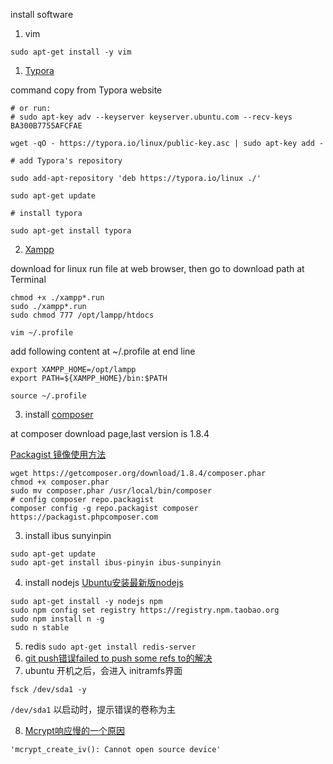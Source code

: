 install software

1. vim 

```
sudo apt-get install -y vim
```

1. [Typora](https://www.typora.io/)

 command copy from Typora website

```
# or run:
# sudo apt-key adv --keyserver keyserver.ubuntu.com --recv-keys BA300B7755AFCFAE

wget -qO - https://typora.io/linux/public-key.asc | sudo apt-key add -

# add Typora's repository

sudo add-apt-repository 'deb https://typora.io/linux ./'

sudo apt-get update

# install typora

sudo apt-get install typora
```

2. [Xampp](https://www.apachefriends.org/index.html)

download for linux run file at web browser, then go to download path at Terminal

```
chmod +x ./xampp*.run
sudo ./xampp*.run
sudo chmod 777 /opt/lampp/htdocs

vim ~/.profile
```

add following content at ~/.profile at end line

```
export XAMPP_HOME=/opt/lampp
export PATH=${XAMPP_HOME}/bin:$PATH
```

```
source ~/.profile
```

3. install [composer](https://getcomposer.org/download/)

at composer download page,last version is 1.8.4

[Packagist 镜像使用方法](https://pkg.phpcomposer.com/#tip1)

```
wget https://getcomposer.org/download/1.8.4/composer.phar
chmod +x composer.phar
sudo mv composer.phar /usr/local/bin/composer
# config composer repo.packagist
composer config -g repo.packagist composer https://packagist.phpcomposer.com
```

3. install ibus sunyinpin

```
sudo apt-get update
sudo apt-get install ibus-pinyin ibus-sunpinyin
```

4. install nodejs [Ubuntu安装最新版nodejs](https://www.cnblogs.com/flying_bat/p/8671816.html)

```
sudo apt-get install -y nodejs npm
sudo npm config set registry https://registry.npm.taobao.org
sudo npm install n -g
sudo n stable
```

5. redis `sudo apt-get install redis-server`
6. [git push错误failed to push some refs to的解决](https://www.cnblogs.com/henry2018/p/9567167.html)
7. ubuntu 开机之后，会进入 initramfs界面

```
fsck /dev/sda1 -y
```

`/dev/sda1` 以启动时，提示错误的卷称为主

8. [Mcrypt响应慢的一个原因](http://www.laruence.com/2012/09/24/2810.html)

```
'mcrypt_create_iv(): Cannot open source device'
```


